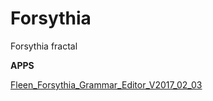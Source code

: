 # Forsythia
Forsythia fractal

**APPS**

[Fleen_Forsythia_Grammar_Editor_V2017_02_03](https://github.com/johnalexandergreene/Forsythia/blob/master/bin/FleenForsythiaGrammarEditor_V2017_02_03.jar)
